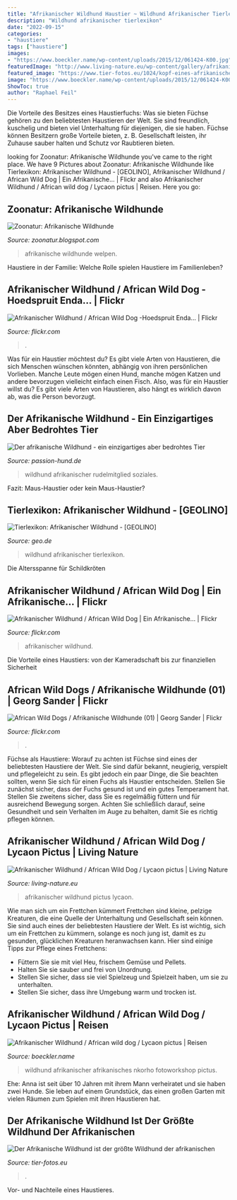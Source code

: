 ```yaml
---
title: "Afrikanischer Wildhund Haustier ~ Wildhund Afrikanischer Tierlexikon"
description: "Wildhund afrikanischer tierlexikon"
date: "2022-09-15"
categories:
- "haustiere"
tags: ["haustiere"]
images:
- "https://www.boeckler.name/wp-content/uploads/2015/12/061424-K00.jpg"
featuredImage: "http://www.living-nature.eu/wp-content/gallery/afrikanischer-wildhund/afrikanischer_wildhund_mk4_49269.jpg"
featured_image: "https://www.tier-fotos.eu/1024/kopf-eines-afrikanischen-wildhundes--1416.jpg"
image: "https://www.boeckler.name/wp-content/uploads/2015/12/061424-K00.jpg"
ShowToc: true
author: "Raphael Feil"
---
```



Die Vorteile des Besitzes eines Haustierfuchs: Was sie bieten
Füchse gehören zu den beliebtesten Haustieren der Welt. Sie sind freundlich, kuschelig und bieten viel Unterhaltung für diejenigen, die sie haben. Füchse können Besitzern große Vorteile bieten, z. B. Gesellschaft leisten, ihr Zuhause sauber halten und Schutz vor Raubtieren bieten.

	

		
looking for Zoonatur: Afrikanische Wildhunde you've came to the right place. We have 9 Pictures about Zoonatur: Afrikanische Wildhunde like Tierlexikon: Afrikanischer Wildhund - [GEOLINO], Afrikanischer Wildhund / African Wild Dog | Ein Afrikanische… | Flickr and also Afrikanischer Wildhund / African wild dog / Lycaon pictus | Reisen. Here you go:
		
    
## Zoonatur: Afrikanische Wildhunde

<img loading=lazy src="http://2.bp.blogspot.com/-VCKtr79-Yqk/TVnAatMQSJI/AAAAAAAAA90/i2InCQM4tG8/s400/hundID3.jpg" onerror="this.onerror=null;this.src='https://tse1.mm.bing.net/th?id=OIP.XBgyrQGvewoIOIeWVlc9qwEuDO&amp;pid=15.1';" alt="Zoonatur: Afrikanische Wildhunde">

_Source: zoonatur.blogspot.com_

>afrikanische wildhunde welpen. 

	

Haustiere in der Familie: Welche Rolle spielen Haustiere im Familienleben?

    
## Afrikanischer Wildhund / African Wild Dog -Hoedspruit Enda… | Flickr

<img loading=lazy src="https://live.staticflickr.com/65535/48074818286_16cbb98159_b.jpg" onerror="this.onerror=null;this.src='https://tse1.mm.bing.net/th?id=OIP.2BFl75vCPVU97qSTlz4URwHaE8&amp;pid=15.1';" alt="Afrikanischer Wildhund / African Wild Dog -Hoedspruit Enda… | Flickr">

_Source: flickr.com_

>. 

	

Was für ein Haustier möchtest du?
Es gibt viele Arten von Haustieren, die sich Menschen wünschen könnten, abhängig von ihren persönlichen Vorlieben. Manche Leute mögen einen Hund, manche mögen Katzen und andere bevorzugen vielleicht einfach einen Fisch. Also, was für ein Haustier willst du? Es gibt viele Arten von Haustieren, also hängt es wirklich davon ab, was die Person bevorzugt.

    
## Der Afrikanische Wildhund - Ein Einzigartiges Aber Bedrohtes Tier

<img loading=lazy src="https://passion-hund.de/wp-content/uploads/2020/08/Afrikanischer-wildhund3.jpg" onerror="this.onerror=null;this.src='https://tse3.mm.bing.net/th?id=OIP.L8q7QdGR5XEKVONSHRxbogAAAA&amp;pid=15.1';" alt="Der afrikanische Wildhund - ein einzigartiges aber bedrohtes Tier">

_Source: passion-hund.de_

>wildhund afrikanischer rudelmitglied soziales. 

	

Fazit: Maus-Haustier oder kein Maus-Haustier?

    
## Tierlexikon: Afrikanischer Wildhund - [GEOLINO]

<img loading=lazy src="https://image.geo.de/30109304/t/Qw/v3/w1440/r1.7778/-/afrikanischer-wildhund-teaser-jpg--60532-.jpg" onerror="this.onerror=null;this.src='https://tse2.mm.bing.net/th?id=OIP.9iII1e1XoA0EZGz4iIUysgHaEK&amp;pid=15.1';" alt="Tierlexikon: Afrikanischer Wildhund - [GEOLINO]">

_Source: geo.de_

>wildhund afrikanischer tierlexikon. 

	

Die Altersspanne für Schildkröten

    
## Afrikanischer Wildhund / African Wild Dog | Ein Afrikanische… | Flickr

<img loading=lazy src="https://live.staticflickr.com/1751/42362596881_262bbae9cc_b.jpg" onerror="this.onerror=null;this.src='https://tse2.mm.bing.net/th?id=OIP.84AEi-hC8HX3AldsPj5e7gHaE6&amp;pid=15.1';" alt="Afrikanischer Wildhund / African Wild Dog | Ein Afrikanische… | Flickr">

_Source: flickr.com_

>afrikanischer wildhund. 

	

Die Vorteile eines Haustiers: von der Kameradschaft bis zur finanziellen Sicherheit

    
## African Wild Dogs / Afrikanische Wildhunde (01) | Georg Sander | Flickr

<img loading=lazy src="https://live.staticflickr.com/2764/4460741046_f48066235f_b.jpg" onerror="this.onerror=null;this.src='https://tse2.mm.bing.net/th?id=OIP.Z0goncI9_HlQa2OU9Sa60AHaFF&amp;pid=15.1';" alt="African Wild Dogs / Afrikanische Wildhunde (01) | Georg Sander | Flickr">

_Source: flickr.com_

>. 

	

Füchse als Haustiere: Worauf zu achten ist
Füchse sind eines der beliebtesten Haustiere der Welt. Sie sind dafür bekannt, neugierig, verspielt und pflegeleicht zu sein. Es gibt jedoch ein paar Dinge, die Sie beachten sollten, wenn Sie sich für einen Fuchs als Haustier entscheiden. Stellen Sie zunächst sicher, dass der Fuchs gesund ist und ein gutes Temperament hat. Stellen Sie zweitens sicher, dass Sie es regelmäßig füttern und für ausreichend Bewegung sorgen. Achten Sie schließlich darauf, seine Gesundheit und sein Verhalten im Auge zu behalten, damit Sie es richtig pflegen können.

    
## Afrikanischer Wildhund / African Wild Dog / Lycaon Pictus | Living Nature

<img loading=lazy src="http://www.living-nature.eu/wp-content/gallery/afrikanischer-wildhund/afrikanischer_wildhund_mk4_49269.jpg" onerror="this.onerror=null;this.src='https://tse1.mm.bing.net/th?id=OIP.2DB8sqA1PSMJ5Z5c8QpXwAHaE8&amp;pid=15.1';" alt="Afrikanischer Wildhund / African Wild Dog / Lycaon pictus | Living Nature">

_Source: living-nature.eu_

>afrikanischer wildhund pictus lycaon. 

	

Wie man sich um ein Frettchen kümmert
Frettchen sind kleine, pelzige Kreaturen, die eine Quelle der Unterhaltung und Gesellschaft sein können. Sie sind auch eines der beliebtesten Haustiere der Welt. Es ist wichtig, sich um ein Frettchen zu kümmern, solange es noch jung ist, damit es zu gesunden, glücklichen Kreaturen heranwachsen kann. Hier sind einige Tipps zur Pflege eines Frettchens:
- Füttern Sie sie mit viel Heu, frischem Gemüse und Pellets.
- Halten Sie sie sauber und frei von Unordnung.
- Stellen Sie sicher, dass sie viel Spielzeug und Spielzeit haben, um sie zu unterhalten.
- Stellen Sie sicher, dass ihre Umgebung warm und trocken ist.

    
## Afrikanischer Wildhund / African Wild Dog / Lycaon Pictus | Reisen

<img loading=lazy src="https://www.boeckler.name/wp-content/uploads/2015/12/061424-K00.jpg" onerror="this.onerror=null;this.src='https://tse4.mm.bing.net/th?id=OIP.ykTomMZApdzqo3cJS5WllwHaE8&amp;pid=15.1';" alt="Afrikanischer Wildhund / African wild dog / Lycaon pictus | Reisen">

_Source: boeckler.name_

>wildhund afrikanischer afrikanisches nkorho fotoworkshop pictus. 

	

Ehe: Anna ist seit über 10 Jahren mit ihrem Mann verheiratet und sie haben zwei Hunde. Sie leben auf einem Grundstück, das einen großen Garten mit vielen Räumen zum Spielen mit ihren Haustieren hat.

    
## Der Afrikanische Wildhund Ist Der Größte Wildhund Der Afrikanischen

<img loading=lazy src="https://www.tier-fotos.eu/1024/kopf-eines-afrikanischen-wildhundes--1416.jpg" onerror="this.onerror=null;this.src='https://tse4.mm.bing.net/th?id=OIP.AX8W-zXE9ER4ZACMMeX9dAHaE7&amp;pid=15.1';" alt="Der Afrikanische Wildhund ist der größte Wildhund der afrikanischen">

_Source: tier-fotos.eu_

>. 

	

Vor- und Nachteile eines Haustieres.

